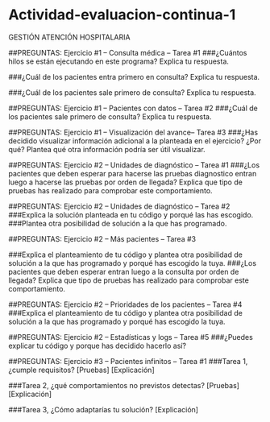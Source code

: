 # Actividad-evaluacion-continua-1
GESTIÓN ATENCIÓN HOSPITALARIA


##PREGUNTAS: Ejercicio #1 – Consulta médica – Tarea #1
###¿Cuántos hilos se están ejecutando en este programa? Explica tu respuesta. 

###¿Cuál de los pacientes entra primero en consulta? Explica tu respuesta.

###¿Cuál de los pacientes sale primero de consulta? Explica tu respuesta.

##PREGUNTAS: Ejercicio #1 – Pacientes con datos – Tarea #2
###¿Cuál de los pacientes sale primero de consulta? Explica tu respuesta.

##PREGUNTAS: Ejercicio #1 – Visualización del avance– Tarea #3
###¿Has decidido visualizar información adicional a la planteada en el ejercicio? ¿Por qué? Plantea qué otra información podría ser útil visualizar.

##PREGUNTAS: Ejercicio #2 – Unidades de diagnóstico – Tarea #1
###¿Los pacientes que deben esperar para hacerse las pruebas diagnostico entran luego a hacerse las pruebas por orden de llegada? Explica que tipo de pruebas has realizado para comprobar este comportamiento. 

##PREGUNTAS: Ejercicio #2 – Unidades de diagnóstico – Tarea #2
###Explica la solución planteada en tu código y porqué las has escogido.
###Plantea otra posibilidad de solución a la que has programado.

##PREGUNTAS: Ejercicio #2 – Más pacientes – Tarea #3

###Explica el planteamiento de tu código y plantea otra posibilidad de solución a la que has programado y porqué has escogido la tuya.
###¿Los pacientes que deben esperar entran luego a la consulta por orden de llegada? Explica que tipo de pruebas has realizado para comprobar este comportamiento. 

##PREGUNTAS: Ejercicio #2 – Prioridades de los pacientes – Tarea #4
###Explica el planteamiento de tu código y plantea otra posibilidad de solución a la que has programado y porqué has escogido la tuya.

##PREGUNTAS: Ejercicio #2 – Estadísticas y logs – Tarea #5
###¿Puedes explicar tu código y porque has decidido hacerlo así? 

##PREGUNTAS: Ejercicio #3 – Pacientes infinitos – Tarea #1
###Tarea 1, ¿cumple requisitos? [Pruebas] [Explicación]

###Tarea 2, ¿qué comportamientos no previstos detectas? [Pruebas] [Explicación]

###Tarea 3, ¿Cómo adaptarías tu solución? [Explicación]


